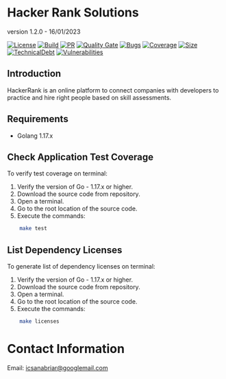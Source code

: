 # Hacker Rank Solutions

version 1.2.0 - 16/01/2023

[![License](https://img.shields.io/badge/license-apache%202.0-blue.svg)](https://opensource.org/licenses/Apache-2.0)
[![Build](https://img.shields.io/github/actions/workflow/status/icsanabriar/hackerrank-golang/main.yml)](https://github.com/icsanabriar/hackerrank-golang/actions/workflows/main.yml)
[![PR](https://img.shields.io/github/issues-pr/icsanabriar/hackerrank-golang)](https://github.com/icsanabriar/hackerrank-golang/pulls)
[![Quality Gate](https://sonarcloud.io/api/project_badges/measure?project=icsanabriar_hackerrank-golang&metric=alert_status)](https://sonarcloud.io/project/overview?id=icsanabriar_hackerrank-golang)
[![Bugs](https://sonarcloud.io/api/project_badges/measure?project=icsanabriar_hackerrank-golang&metric=bugs)](https://sonarcloud.io/project/issues?resolved=false&types=BUG&id=icsanabriar_hackerrank-golang)
[![Coverage](https://sonarcloud.io/api/project_badges/measure?project=icsanabriar_hackerrank-golang&metric=coverage)](https://sonarcloud.io/component_measures?id=icsanabriar_hackerrank-golang&metric=coverage)
[![Size](https://sonarcloud.io/api/project_badges/measure?project=icsanabriar_hackerrank-golang&metric=ncloc)](https://sonarcloud.io/code?id=icsanabriar_hackerrank-golang)
[![TechnicalDebt](https://sonarcloud.io/api/project_badges/measure?project=icsanabriar_hackerrank-golang&metric=sqale_index)](https://sonarcloud.io/component_measures?metric=Maintainability&id=icsanabriar_hackerrank-golang)
[![Vulnerabilities](https://sonarcloud.io/api/project_badges/measure?project=icsanabriar_hackerrank-golang&metric=vulnerabilities)](https://sonarcloud.io/project/issues?resolved=false&types=VULNERABILITY&id=icsanabriar_hackerrank-golang)

## Introduction

HackerRank is an online platform to connect companies with developers to practice and hire right people based on skill
assessments.

## Requirements

- Golang 1.17.x

## Check Application Test Coverage

To verify test coverage on terminal:

1. Verify the version of Go - 1.17.x or higher.
2. Download the source code from repository.
3. Open a terminal.
4. Go to the root location of the source code.
5. Execute the commands:

```bash
    make test
```

## List Dependency Licenses

To generate list of dependency licenses on terminal:

1. Verify the version of Go - 1.17.x or higher.
2. Download the source code from repository.
3. Open a terminal.
4. Go to the root location of the source code.
5. Execute the commands:

```bash
    make licenses
```

# Contact Information

Email: icsanabriar@googlemail.com
